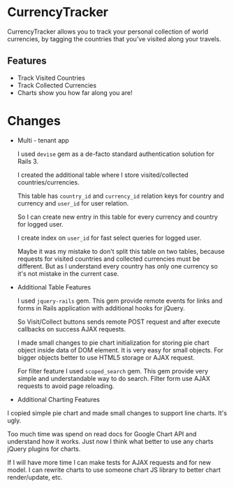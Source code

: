 CurrencyTracker
===============

CurrencyTracker allows you to track your personal collection of world currencies, by tagging the countries that you've visited along your travels.

Features
--------

* Track Visited Countries
* Track Collected Currencies
* Charts show you how far along you are!

Changes
=======
* Multi - tenant app

  I used `devise` gem as a de-facto standard authentication solution for Rails 3.
  
  I created the additional table where I store visited/collected countries/currencies.
  
  This table has `country_id` and `currency_id` relation keys for country and currency and `user_id` for user relation.
  
  So I can create new entry in this table for every currency and country for logged user.
  
  I create index on `user_id` for fast select queries for logged user.
  
  Maybe it was my mistake to don't split this table on two tables, because requests for visited countries and collected currencies must be different. But as I understand every country has only one currency so it's not mistake in the current case.
  
* Additional Table Features
  
  I used `jquery-rails` gem. This gem provide remote events for links and forms in Rails application with additional hooks for jQuery.

  So Visit/Collect buttons sends remote POST request and after execute callbacks on success AJAX requests.

  I made small changes to pie chart initialization for storing pie chart object inside data of DOM element. It is very easy for small objects. For bigger objects better to use HTML5 storage or AJAX request.

  For filter feature I used `scoped_search` gem. This gem provide very simple and understandable way to do search. Filter form use AJAX requests to avoid page reloading.
  
* Additional Charting Features

 I copied simple pie chart and made small changes to support line charts. It's ugly.
 

 Too much time was spend on read docs for Google Chart API and understand how it works. Just now I think what better to use any charts jQuery plugins for charts.

 If I will have more time I can make tests for AJAX requests and for new model. I can rewrite charts to use someone chart JS library to better chart render/update, etc.
 